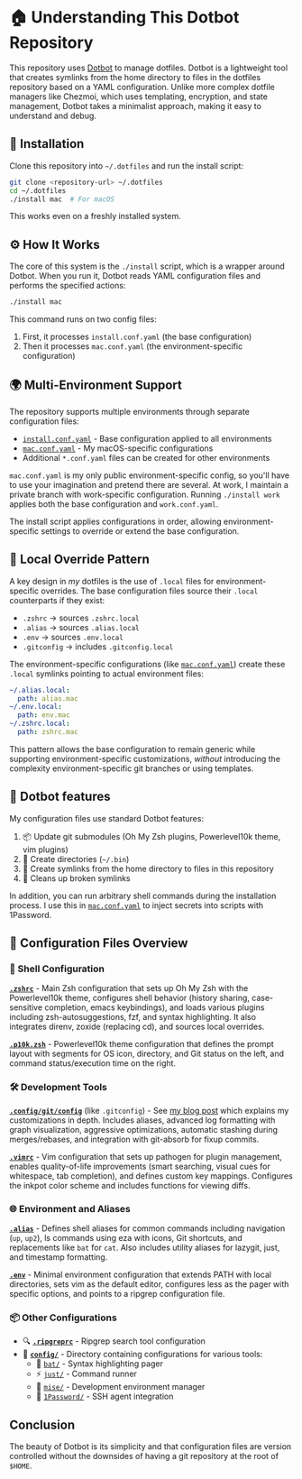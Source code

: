 # 🏠 Understanding This Dotbot Repository

This repository uses [Dotbot](https://github.com/anishathalye/dotbot) to manage dotfiles. Dotbot is a lightweight tool that creates symlinks from the home directory to files in the dotfiles repository based on a YAML configuration. Unlike more complex dotfile managers like Chezmoi, which uses templating, encryption, and state management, Dotbot takes a minimalist approach, making it easy to understand and debug.

## 🚀 Installation

Clone this repository into `~/.dotfiles` and run the install script:

```bash
git clone <repository-url> ~/.dotfiles
cd ~/.dotfiles
./install mac  # For macOS
```

This works even on a freshly installed system.

## ⚙️ How It Works

The core of this system is the `./install` script, which is a wrapper around Dotbot. When you run it, Dotbot reads YAML configuration files and performs the specified actions:

```bash
./install mac
```

This command runs on two config files:
1. First, it processes `install.conf.yaml` (the base configuration)
2. Then it processes `mac.conf.yaml` (the environment-specific configuration)

## 🌍 Multi-Environment Support

The repository supports multiple environments through separate configuration files:

- [`install.conf.yaml`](install.conf.yaml) - Base configuration applied to all environments
- [`mac.conf.yaml`](mac.conf.yaml) - My macOS-specific configurations
- Additional `*.conf.yaml` files can be created for other environments

`mac.conf.yaml` is my only public environment-specific config, so you'll have to use your imagination and pretend there are several. At work, I maintain a private branch with work-specific configuration. Running `./install work` applies both the base configuration and `work.conf.yaml`.

The install script applies configurations in order, allowing environment-specific settings to override or extend the base configuration.

## 🔧 Local Override Pattern

A key design in _my_ dotfiles is the use of `.local` files for environment-specific overrides. The base configuration files source their `.local` counterparts if they exist:

- `.zshrc` → sources `.zshrc.local`
- `.alias` → sources `.alias.local`
- `.env` → sources `.env.local`
- `.gitconfig` → includes `.gitconfig.local`

The environment-specific configurations (like [`mac.conf.yaml`](mac.conf.yaml)) create these `.local` symlinks pointing to actual environment files:

```yaml
~/.alias.local:
  path: alias.mac
~/.env.local:
  path: env.mac
~/.zshrc.local:
  path: zshrc.mac
```

This pattern allows the base configuration to remain generic while supporting environment-specific customizations, _without_ introducing the complexity environment-specific git branches or using templates.

## 🚀 Dotbot features

My configuration files use standard Dotbot features:

1. 📦 Update git submodules (Oh My Zsh plugins, Powerlevel10k theme, vim plugins)
2. 📂 Create directories (`~/.bin`)
3. 🔗 Create symlinks from the home directory to files in this repository
4. 🧹 Cleans up broken symlinks

In addition, you can run arbitrary shell commands during the installation process. I use this in [`mac.conf.yaml`](mac.conf.yaml) to inject secrets into scripts with 1Password.

## 📁 Configuration Files Overview

### 🐚 Shell Configuration

**[`.zshrc`](zshrc)** - Main Zsh configuration that sets up Oh My Zsh with the Powerlevel10k theme, configures shell behavior (history sharing, case-sensitive completion, emacs keybindings), and loads various plugins including zsh-autosuggestions, fzf, and syntax highlighting. It also integrates direnv, zoxide (replacing cd), and sources local overrides.

**[`.p10k.zsh`](p10k.zsh)** - Powerlevel10k theme configuration that defines the prompt layout with segments for OS icon, directory, and Git status on the left, and command status/execution time on the right.

### 🛠️ Development Tools

**[`.config/git/config`](config/git/config)** (like `.gitconfig`) - See [my blog post](https://motlin.com/docs/git/configuration) which explains my customizations in depth. Includes aliases, advanced log formatting with graph visualization, aggressive optimizations, automatic stashing during merges/rebases, and integration with git-absorb for fixup commits.

**[`.vimrc`](vimrc)** - Vim configuration that sets up pathogen for plugin management, enables quality-of-life improvements (smart searching, visual cues for whitespace, tab completion), and defines custom key mappings. Configures the inkpot color scheme and includes functions for viewing diffs.

### 🌐 Environment and Aliases

**[`.alias`](alias)** - Defines shell aliases for common commands including navigation (`up`, `up2`), ls commands using eza with icons, Git shortcuts, and replacements like `bat` for `cat`. Also includes utility aliases for lazygit, just, and timestamp formatting.

**[`.env`](env)** - Minimal environment configuration that extends PATH with local directories, sets vim as the default editor, configures less as the pager with specific options, and points to a ripgrep configuration file.

### 📦 Other Configurations

- 🔍 **[`.ripgreprc`](ripgreprc)** - Ripgrep search tool configuration
- 📁 **[`config/`](config/)** - Directory containing configurations for various tools:
  - 🦇 [`bat/`](config/bat/) - Syntax highlighting pager
  - ⚡ [`just/`](config/just/) - Command runner
  - 🔧 [`mise/`](config/mise/) - Development environment manager
  - 🔐 [`1Password/`](config/1Password/) - SSH agent integration

##  Conclusion

The beauty of Dotbot is its simplicity and that configuration files are version controlled without the downsides of having a git repository at the root of `$HOME`.